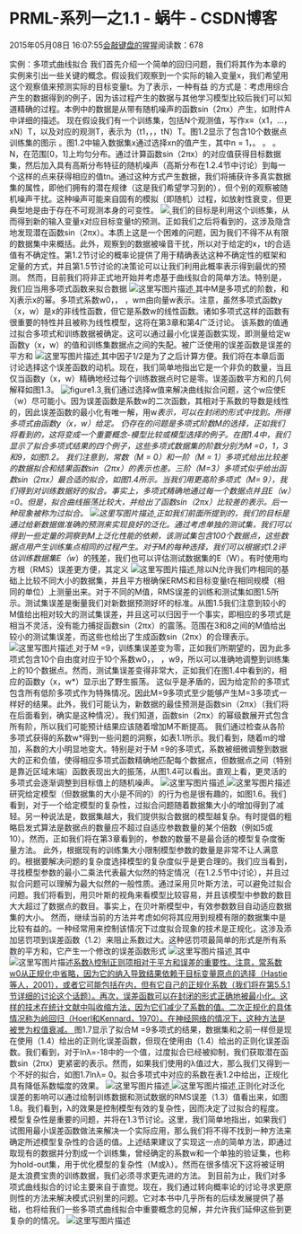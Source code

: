 
# PRML-系列一之1.1 - 蜗牛 - CSDN博客


2015年05月08日 16:07:55[会敲键盘的猩猩](https://me.csdn.net/u010182633)阅读数：678


实例：多项式曲线拟合
我们首先介绍一个简单的回归问题，我们将其作为本章的实例来引出一些关键的概念。假设我们观察到一个实际的输入变量x，我们希望用这个观察值来预测实际的目标变量t。为了表示，一种有益 的方式是：考虑用综合产生的数据得到的例子，因为该过程产生的数据与其他学习模型比较后我们可以知道精确的过程。本例中的数据是从带有随机噪声的函数sin（2πx）产生，如附件A中详细的描述。
现在假设我们有一个训练集，包括N个观测值，写作x≡（x1，…，xN）T，以及对应的观测T，表示为（t1，，，tN）T。图1.2显示了包含10个数据点训练集的图示 。图1.2中输入数据集x通过选择xn的值产生，其中n = 1，。 。 。 N，在范围[0，1]上均匀分布。通过计算函数sin（2πx）的对应值获得目标数据集，然后加入具有高斯分布特征的随机噪声（高斯分布在1.2.4节中讨论）到每一个这样的点来获得相应的值tn。通过这种方式产生数据，我们将捕获许多真实数据集的属性，即他们拥有的潜在规律（这是我们希望学习到的），但个别的观察被随机噪声干扰。这种噪声可能来自固有的模拟（即随机）过程，如放射性衰变，但更典型地是由于存在不可观测本身的可变性。
![](https://img-blog.csdn.net/20150508112330579)[ ](https://img-blog.csdn.net/20150508112330579)
我们的目标是利用这个训练集，从而得到新的输入变量x对应目标变量t的预测。正如我们之后将看到的，这涉及隐含地发现潜在函数sin（2πx）。本质上这是一个困难的问题，因为我们不得不从有限的数据集中来概括。此外，观察到的数据被噪音干扰，所以对于给定的x，t的合适值有不确定性。第1.2节讨论的概率论提供了用于精确表达这种不确定性的框架和定量的方式，并且第1.5节讨论的决策论可以让我们利用此概率表示得到最优的预测。
然而，目前我们将非正式地开始并考虑基于曲线拟合的简单方法。特别是，我们应当用多项式函数来拟合数据
![这里写图片描述](https://img-blog.csdn.net/20150508114158834)[ ](https://img-blog.csdn.net/20150508114158834)
其中M是多项式的阶数，和Xj表示x的幂。多项式系数w0，， ，wm由向量w表示。注意，虽然多项式函数y（x，w）是x的非线性函数，但它是系数w的线性函数。诸如多项式这样的函数有很重要的特性并且被称为线性模型，这将在第3章和第4广泛讨论。
该系数的值通过拟合多项式和训练数据被确定。这可以通过最小化误差函数实现，即测量给定w函数y（x，w）的值和训练集数据点之间的失配。被广泛使用的误差函数是误差的平方和
![这里写图片描述](https://img-blog.csdn.net/20150508114904075)[ ](https://img-blog.csdn.net/20150508114904075)
其中因子1/2是为了之后计算方便。我们将在本章后面讨论选择这个误差函数的动机。现在，我们简单地指出它是一个非负的数量，当且仅当函数y（x，w）精确地经过每个训练数据点时它是零。误差函数平方和的几何解释如图1.3。
![figure1.3](https://img-blog.csdn.net/20150508115526931)[ ](https://img-blog.csdn.net/20150508115526931)
我们通过选择w值来解决曲线拟合问题，这个w应使E（w）尽可能小。因为误差函数是系数w的二次函数，其相对于系数的导数是线性的，因此误差函数的最小化有唯一解，用w*表示，可以在封闭的形式中找到。所得多项式由函数y（x，w）给定。
仍存在的问题是多项式阶数M的选择，正如我们将看到的，这将变成一个重要概念-模型比较或模型选择的例子。在图1.4中，我们显示了拟合多项式结果的四个例子，这些多项式数据集的阶数分别为M =0，1，3和9，如图1.2。
我们注意到，常数（M = 0）和一阶（M = 1）多项式给出比较差的数据拟合和结果函数sin（2πx）的表示也差。三阶（M=3）多项式似乎给出函数sin（2πx）最合适的拟合，如图1.4所示。当我们用更高阶多项式（M= 9），我们得到对训练数据好的拟合。事实上，多项式精确地通过每一个数据点并且E（w）=0。但是，拟合曲线振荡比较大，并给出了函数sin（2πx）比较差的表示。后一种现象被称为过拟合。
![这里写图片描述](https://img-blog.csdn.net/20150508121535044)[ ](https://img-blog.csdn.net/20150508121535044)
正如我们前面所提到的，我们的目标是通过给新数据做准确的预测来实现良好的泛化。通过考虑单独的测试集，我们可以得到一些定量的洞察到M上泛化性能的依赖，该测试集包含100个数据点，这些数据点用产生训练集点相同的过程产生。对于M的每种选择，我们可以根据式1.2评估训练数据集E（w*）的残差，我们也可以评估测试数据集的E（W）。有时使用均方根（RMS）误差更方便，其定义
![这里写图片描述](https://img-blog.csdn.net/20150508132236668)[ ](https://img-blog.csdn.net/20150508132236668)
除以N允许我们咋相同的基础上比较不同大小的数据集，并且平方根确保ERMS和目标变量t在相同规模（相同的单位）上测量出来。对于不同的M值，RMS误差的训练和测试集如图1.5所示。测试集误差是衡量我们对新数据预测好坏的标准。从图1.5我们注意到较小的M值给出相对较大的测试集误差，并且这可以归因于一个事实，即相应的多项式是相当不灵活，没有能力捕捉函数sin（2πx）的震荡。范围在3和8之间的M值给出较小的测试集误差，而这些也给出了生成函数sin（2πx）的合理表示。
![这里写图片描述](https://img-blog.csdn.net/20150508134740061)[ ](https://img-blog.csdn.net/20150508134740061)
对于M =9，训练集误差变为零，正如我们所期望的，因为此多项式包含10个自由度对应于10个系数w0，， ，w9，所以可以准确地调整到训练集上的10个数据点。然而，测试集误差变得非常大，正如我们在图1.4中看到的，相应的函数y（x，w*）显示出了野生振荡。
这似乎是矛盾的，因为给定阶的多项式包含所有低阶多项式作为特殊情况。因此M=9多项式至少能够产生M=3多项式一样好的结果。此外，我们可能认为，新数据的最佳预测是函数sin（2πx）（我们将在后面看到，确实是这种情况）。我们知道，函数sin（2πx）的幂级数展开式包含所有阶，所以我们可能预计结果应该随着增加M不断提高。
我们通过检查从各阶多项式获得的系数w*得到一些问题的洞察，如表1.1所示。我们看到，随着m的增加，系数的大小明显地变大。特别是对于M =9的多项式，系数被细微调整到数据大的正和负值，使得相应多项式函数精确地匹配每个数据点，但数据点之间（特别是靠近区域末端）函数表现出大的振荡，从图1.4可以看出。直观上看，更灵活的多项式会逐渐调整到目标值上的随机噪声。
![这里写图片描述](https://img-blog.csdn.net/20150508142750591)[ ](https://img-blog.csdn.net/20150508142750591)
![这里写图片描述](https://img-blog.csdn.net/20150508143012086)[ ](https://img-blog.csdn.net/20150508143012086)
研究给定模型（但数据集的大小是不同的）的行为也是很有趣的，如图1.6。我们看到，对于一个给定模型的复杂性，过拟合问题随着数据集大小的增加得到了减轻。另一种说法是，数据集越大，我们提供拟合数据的模型越复杂。有时提倡的粗略启发式算法是数据点的数量应不超过自适应参数数量的某个倍数（例如5或10）。然而，正如我们将在第3章看到的，参数的数量不是最合适的模型复杂度衡量方法。
此外，根据现有的训练集大小限制模型参数的数量是非常不让人满意的。根据要解决问题的复杂度选择模型的复杂度似乎是更合理的。我们应当看到，寻找模型参数的最小二乘法代表最大似然的特定情况（在1.2.5节中讨论），并且过拟合问题可以理解为最大似然的一般性质。通过采用贝叶斯方法，可以避免过拟合问题。我们将看到，用贝叶斯的视角来看模型比较容易，并且该模型中参数的数目大大超过了数据点的数目。事实上，在贝叶斯模型中，有效参数数目自动适应数据集的大小。
然而，继续当前的方法并考虑如何将其应用到规模有限的数据集中是比较有益的。一种经常用来控制该情况下过度拟合现象的技术是正规化，这涉及添加惩罚项到误差函数（1.2）来阻止系数过大。这种惩罚项最简单的形式是所有系数的平方和，它产生一个修改的误差函数形式
![这里写图片描述](https://img-blog.csdn.net/20150508152409902)[ ](https://img-blog.csdn.net/20150508152409902)
其中![这里写图片描述](https://img-blog.csdn.net/20150508152231198)[系数λ控制正则项相对于平方和误差的重要性。注意，常系数w0从正规化中省略，因为它的纳入导致结果依赖于目标变量原点的选择（Hastie等人，2001），或者它可能包括在内，但有它自己的正规化系数（我们将在第5.5.1节详细的讨论这个话题）。再次，误差函数可以在封闭的形式正确地被最小化。这样的技术在统计文献中叫收缩方法，因为它们减少了系数的值。二次正规化的具体情况称为岭回归（Hoerl和Kennard，1970）。在神经网络的情况下，这种方法是被誉为权值衰减。 ](https://img-blog.csdn.net/20150508152231198)
图1.7显示了拟合M =9多项式的结果，数据集和之前一样但是现在使用（1.4）给出的正则化误差函数，但现在使用由（1.4）给出的正则化误差函数。我们看到，对于lnλ=-18中的一个值，过度拟合已经被抑制，我们获取潜在函数sin（2πx）更紧密的表示。然而，如果我们使用的λ值过大，那么我们又得到一个不好的拟合，如图1.7lnλ= 0。拟合多项式中对应的系数在表1.2中给出，正规化具有降低系数幅度的效果。
![这里写图片描述](https://img-blog.csdn.net/20150508153821414)[ ](https://img-blog.csdn.net/20150508153821414)
![这里写图片描述](https://img-blog.csdn.net/20150508153730883)[ ](https://img-blog.csdn.net/20150508153730883)
正则化对泛化误差的影响可以通过绘制训练数据和测试数据的RMS误差（1.3）值看出来，如图1.8。我们看到，λ的效果是控制模型有效的复杂性，因而决定了过拟合的程度。
模型复杂性是重要的问题，并将在1.3节讨论。这里，我们简单地指出，如果我们试图用最小误差函数做法来解决一个实际应用，那么我们将不得不找到一种方法来确定所述模型复杂性的合适的值。上述结果建议了实现这一点的简单方法，即通过取现有的数据并分割成一个训练集，曾经确定的系数w和一个单独的验证集，也称为hold-out集，用于优化模型的复杂性（M或λ）。然而在很多情况下这将被证明是太浪费宝贵的训练数据，我们必须寻求更先进的方法。
到目前为止，我们对多项式曲线拟合的讨论主要来自于直觉。现在，我们通过转向概率论的讨论寻求更原则性的方法来解决模式识别里的问题。它对本书中几乎所有的后续发展提供了基础，也将给我们一些多项式曲线拟合中重要概念的见解，并允许我们延伸这些到更复杂的的情况。
![这里写图片描述](https://img-blog.csdn.net/20150508160400963)


